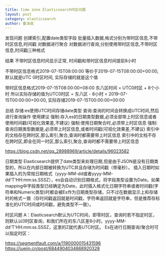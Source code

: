 ```yaml
---
title: time zone Elasticsearch时区问题
layout: post
category: elasticsearch
author: 夏泽民
---
```

发现问题
创建索引,配置date类型字段
批量插入数据,格式分别为带时区信息,不带时区信息,时间戳
对数据进行聚合
对数据进行查询,分别使用带时区信息,不带时区信息,时间戳三种格式

结果
不带时区信息时间显示正常, 时间戳和带时区信息时间提前8小时

不带时区信息格式2019-07-15T08:00:00
等价于2019-07-15T08:00:00+00:00, 默认就是UTC 0时区时间, 实际存储的就是这个值

带时区信息格式2019-07-15T08:00:00+08:00
东八区时间 = UTC0时区 + 8个小时
所以实际存储的值为UTC0时区 = 东八区 - 8小时 = 2019-07-15T00:00:00+00:00, 实际存储2019-07-15T00:00:00+00:00
<!-- more -->
总结
存储:es使用UTC时间存储date类型
查询:查询的时间会转换成UTC时间,然后进行查询操作
使用建议
强制:存入es的日期类型数据,必须全部带上时区信息或者使用时间戳(可视化效果差,不建议)
强制:使用日期聚合时,必须带上时区信息
强制:查询日期类型数据是,必须带上时区信息,或者时间戳(可视化效果差,不建议)
索引中的文档存在跨时区,那么索引,聚合,查询时都需要带上时区信息
索引中的文档不存在跨时区,即全在同一时区,那么索引,聚合,查询时都不需要带上时区信息

https://blog.csdn.net/qq_28988969/article/details/96023582

日期类型
Elasticsearch提供了date类型来处理日期,但是由于JSON是没有日期类型的，所以在内部日期被转换为UTC并且存储为时间戳（带毫秒）。
插入日期时如果插入的为常规日期格式（yyyy-MM-dd或者yyyy-MM-dd'T'HH:mm:ss.SSSZ），es会自动识别日期格式，将字段类型设置为Date。如果mapping中字段类型已经确定为Date，此时插入格式化日期字符串或者时间戳(字符串和Numeric类型)时都会被Es作为日期类型存储，只不过在数据显示上和存储时的格式一致（存时间戳返回就是时间戳，字符串返回就是字符串，但是推荐存标准化的UTC时间或时间戳，避免类型不一致）。

时区问题
A：Elasticsearch默认为UTC时间，即零时区，查询时若不指定时区，则默认以0时区查询，和我们所在的东八区差8小时。yyyy-MM-dd'T'HH:mm:ss.SSSZ，这里的Z就代表UTC时区。
Es在进行日期查询/聚合时可以指定时区：

https://segmentfault.com/a/1190000015431596
https://juejin.cn/post/6844904034868920328